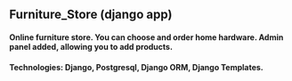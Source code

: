 ## Furniture_Store (django app)

#### Online furniture store. You can choose and order home hardware. Admin panel added, allowing you to add products.

#### Technologies: Django, Postgresql, Django ORM, Django Templates.

